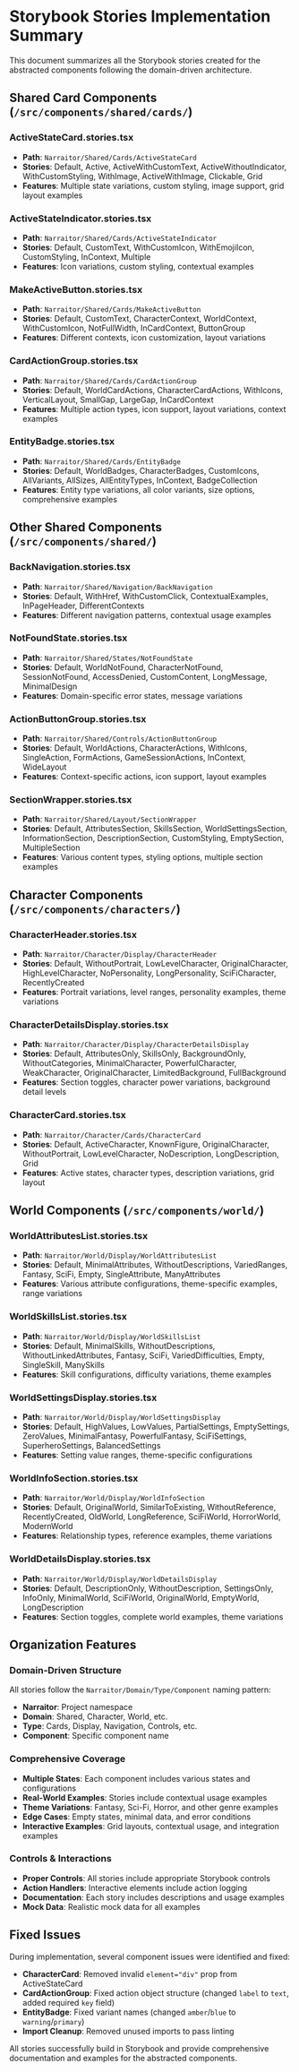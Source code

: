 # Storybook Stories Implementation Summary

This document summarizes all the Storybook stories created for the abstracted components following the domain-driven architecture.

## Shared Card Components (`/src/components/shared/cards/`)

### ActiveStateCard.stories.tsx
- **Path**: `Narraitor/Shared/Cards/ActiveStateCard`
- **Stories**: Default, Active, ActiveWithCustomText, ActiveWithoutIndicator, WithCustomStyling, WithImage, ActiveWithImage, Clickable, Grid
- **Features**: Multiple state variations, custom styling, image support, grid layout examples

### ActiveStateIndicator.stories.tsx
- **Path**: `Narraitor/Shared/Cards/ActiveStateIndicator`
- **Stories**: Default, CustomText, WithCustomIcon, WithEmojiIcon, CustomStyling, InContext, Multiple
- **Features**: Icon variations, custom styling, contextual examples

### MakeActiveButton.stories.tsx
- **Path**: `Narraitor/Shared/Cards/MakeActiveButton`
- **Stories**: Default, CustomText, CharacterContext, WorldContext, WithCustomIcon, NotFullWidth, InCardContext, ButtonGroup
- **Features**: Different contexts, icon customization, layout variations

### CardActionGroup.stories.tsx
- **Path**: `Narraitor/Shared/Cards/CardActionGroup`
- **Stories**: Default, WorldCardActions, CharacterCardActions, WithIcons, VerticalLayout, SmallGap, LargeGap, InCardContext
- **Features**: Multiple action types, icon support, layout variations, context examples

### EntityBadge.stories.tsx
- **Path**: `Narraitor/Shared/Cards/EntityBadge`
- **Stories**: Default, WorldBadges, CharacterBadges, CustomIcons, AllVariants, AllSizes, AllEntityTypes, InContext, BadgeCollection
- **Features**: Entity type variations, all color variants, size options, comprehensive examples

## Other Shared Components (`/src/components/shared/`)

### BackNavigation.stories.tsx
- **Path**: `Narraitor/Shared/Navigation/BackNavigation`
- **Stories**: Default, WithHref, WithCustomClick, ContextualExamples, InPageHeader, DifferentContexts
- **Features**: Different navigation patterns, contextual usage examples

### NotFoundState.stories.tsx
- **Path**: `Narraitor/Shared/States/NotFoundState`
- **Stories**: Default, WorldNotFound, CharacterNotFound, SessionNotFound, AccessDenied, CustomContent, LongMessage, MinimalDesign
- **Features**: Domain-specific error states, message variations

### ActionButtonGroup.stories.tsx
- **Path**: `Narraitor/Shared/Controls/ActionButtonGroup`
- **Stories**: Default, WorldActions, CharacterActions, WithIcons, SingleAction, FormActions, GameSessionActions, InContext, WideLayout
- **Features**: Context-specific actions, icon support, layout examples

### SectionWrapper.stories.tsx
- **Path**: `Narraitor/Shared/Layout/SectionWrapper`
- **Stories**: Default, AttributesSection, SkillsSection, WorldSettingsSection, InformationSection, DescriptionSection, CustomStyling, EmptySection, MultipleSection
- **Features**: Various content types, styling options, multiple section examples

## Character Components (`/src/components/characters/`)

### CharacterHeader.stories.tsx
- **Path**: `Narraitor/Character/Display/CharacterHeader`
- **Stories**: Default, WithoutPortrait, LowLevelCharacter, OriginalCharacter, HighLevelCharacter, NoPersonality, LongPersonality, SciFiCharacter, RecentlyCreated
- **Features**: Portrait variations, level ranges, personality examples, theme variations

### CharacterDetailsDisplay.stories.tsx
- **Path**: `Narraitor/Character/Display/CharacterDetailsDisplay`
- **Stories**: Default, AttributesOnly, SkillsOnly, BackgroundOnly, WithoutCategories, MinimalCharacter, PowerfulCharacter, WeakCharacter, OriginalCharacter, LimitedBackground, FullBackground
- **Features**: Section toggles, character power variations, background detail levels

### CharacterCard.stories.tsx
- **Path**: `Narraitor/Character/Cards/CharacterCard`
- **Stories**: Default, ActiveCharacter, KnownFigure, OriginalCharacter, WithoutPortrait, LowLevelCharacter, NoDescription, LongDescription, Grid
- **Features**: Active states, character types, description variations, grid layout

## World Components (`/src/components/world/`)

### WorldAttributesList.stories.tsx
- **Path**: `Narraitor/World/Display/WorldAttributesList`
- **Stories**: Default, MinimalAttributes, WithoutDescriptions, VariedRanges, Fantasy, SciFi, Empty, SingleAttribute, ManyAttributes
- **Features**: Various attribute configurations, theme-specific examples, range variations

### WorldSkillsList.stories.tsx
- **Path**: `Narraitor/World/Display/WorldSkillsList`
- **Stories**: Default, MinimalSkills, WithoutDescriptions, WithoutLinkedAttributes, Fantasy, SciFi, VariedDifficulties, Empty, SingleSkill, ManySkills
- **Features**: Skill configurations, difficulty variations, theme examples

### WorldSettingsDisplay.stories.tsx
- **Path**: `Narraitor/World/Display/WorldSettingsDisplay`
- **Stories**: Default, HighValues, LowValues, PartialSettings, EmptySettings, ZeroValues, MinimalFantasy, PowerfulFantasy, SciFiSettings, SuperheroSettings, BalancedSettings
- **Features**: Setting value ranges, theme-specific configurations

### WorldInfoSection.stories.tsx
- **Path**: `Narraitor/World/Display/WorldInfoSection`
- **Stories**: Default, OriginalWorld, SimilarToExisting, WithoutReference, RecentlyCreated, OldWorld, LongReference, SciFiWorld, HorrorWorld, ModernWorld
- **Features**: Relationship types, reference examples, theme variations

### WorldDetailsDisplay.stories.tsx
- **Path**: `Narraitor/World/Display/WorldDetailsDisplay`
- **Stories**: Default, DescriptionOnly, WithoutDescription, SettingsOnly, InfoOnly, MinimalWorld, SciFiWorld, OriginalWorld, EmptyWorld, LongDescription
- **Features**: Section toggles, complete world examples, theme variations

## Organization Features

### Domain-Driven Structure
All stories follow the `Narraitor/Domain/Type/Component` naming pattern:
- **Narraitor**: Project namespace
- **Domain**: Shared, Character, World, etc.
- **Type**: Cards, Display, Navigation, Controls, etc.
- **Component**: Specific component name

### Comprehensive Coverage
- **Multiple States**: Each component includes various states and configurations
- **Real-World Examples**: Stories include contextual usage examples
- **Theme Variations**: Fantasy, Sci-Fi, Horror, and other genre examples
- **Edge Cases**: Empty states, minimal data, and error conditions
- **Interactive Examples**: Grid layouts, contextual usage, and integration examples

### Controls & Interactions
- **Proper Controls**: All stories include appropriate Storybook controls
- **Action Handlers**: Interactive elements include action logging
- **Documentation**: Each story includes descriptions and usage examples
- **Mock Data**: Realistic mock data for all examples

## Fixed Issues
During implementation, several component issues were identified and fixed:
- **CharacterCard**: Removed invalid `element="div"` prop from ActiveStateCard
- **CardActionGroup**: Fixed action object structure (changed `label` to `text`, added required `key` field)
- **EntityBadge**: Fixed variant names (changed `amber`/`blue` to `warning`/`primary`)
- **Import Cleanup**: Removed unused imports to pass linting

All stories successfully build in Storybook and provide comprehensive documentation and examples for the abstracted components.
